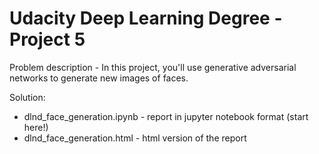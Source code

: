 # Udacity Deep Learning Degree - Project 5

Problem description - In this project, you'll use generative adversarial networks to generate new images of faces.

Solution:

* dlnd_face_generation.ipynb - report in jupyter notebook format (start here!)
* dlnd_face_generation.html - html version of the report

